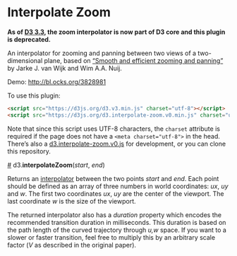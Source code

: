 # Interpolate Zoom

**As of [D3 3.3](https://github.com/mbostock/d3/releases/tag/v3.3.0), the zoom interpolator is now part of D3 core and this plugin is deprecated.**

An interpolator for zooming and panning between two views of a two-dimensional plane, based on [“Smooth and efficient zooming and panning”](https://www.google.com/search?q=Smooth+and+efficient+zooming+and+panning) by Jarke J. van Wijk and Wim A.A. Nuij.

Demo: <http://bl.ocks.org/3828981>

To use this plugin:

```html
<script src="https://d3js.org/d3.v3.min.js" charset="utf-8"></script>
<script src="https://d3js.org/d3.interpolate-zoom.v0.min.js" charset="utf-8"></script>
```

Note that since this script uses UTF-8 characters, the `charset` attribute is required if the page does not have a `<meta charset="utf-8">` in the head. There’s also a [d3.interpolate-zoom.v0.js](http://d3js.org/d3.interpolate-zoom.v0.js) for development, or you can clone this repository.

<a name="interpolateZoom" href="#interpolateZoom">#</a> d3.<b>interpolateZoom</b>(<i>start</i>, <i>end</i>)

Returns an [interpolator](https://github.com/mbostock/d3/wiki/Transitions#wiki-_interpolate) between the two points *start* and *end*. Each point should be defined as an array of three numbers in world coordinates: *ux*, *uy* and *w*. The first two coordinates *ux*, *uy* are the center of the viewport. The last coordinate *w* is the size of the viewport.

The returned interpolator also has a *duration* property which encodes the recommended transition duration in milliseconds. This duration is based on the path length of the curved trajectory through *u,w* space. If you want to a slower or faster transition, feel free to multiply this by an arbitrary scale factor (<i>V</i> as described in the original paper).
